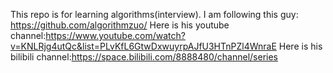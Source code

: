 This repo is for learning algorithms(interview). I am following 
this guy: https://github.com/algorithmzuo/
Here is his youtube channel:https://www.youtube.com/watch?v=KNLRjg4utQc&list=PLvKfL6GtwDxwuyrpAJfU3HTnPZl4WnraE
Here is his bilibili channel:https://space.bilibili.com/8888480/channel/series
